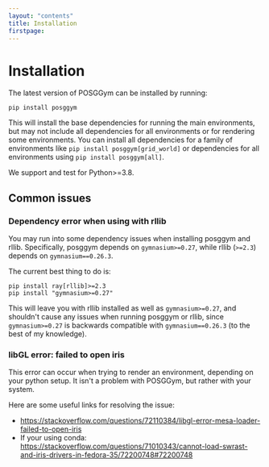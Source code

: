 ```yaml
---
layout: "contents"
title: Installation
firstpage:
---
```


# Installation

The latest version of POSGGym can be installed by running:

```
pip install posggym
```

This will install the base dependencies for running the main environments, but may not include all dependencies for all environments or for rendering some environments. You can install all dependencies for a family of environments like `pip install posggym[grid_world]` or dependencies for all environments using `pip install posggym[all]`.

We support and test for Python>=3.8.

## Common issues

### Dependency error when using with rllib

You may run into some dependency issues when installing posggym and rllib. Specifically, posggym depends on ``gymnasium>=0.27``, while rllib (``>=2.3``) depends on ``gymnasium==0.26.3``.

The current best thing to do is:

```
pip install ray[rllib]>=2.3
pip install "gymnasium>=0.27"
```

This will leave you with rllib installed as well as ``gymnasium>=0.27``, and shouldn't cause any issues when running posggym or rllib, since ``gymnasium>=0.27`` is backwards compatible with ``gymnasium==0.26.3`` (to the best of my knowledge).

### libGL error: failed to open iris

This error can occur when trying to render an environment, depending on your python setup. It isn't a problem with POSGGym, but rather with your system.

Here are some useful links for resolving the issue:

- <https://stackoverflow.com/questions/72110384/libgl-error-mesa-loader-failed-to-open-iris>
- If your using conda: <https://stackoverflow.com/questions/71010343/cannot-load-swrast-and-iris-drivers-in-fedora-35/72200748#72200748>
